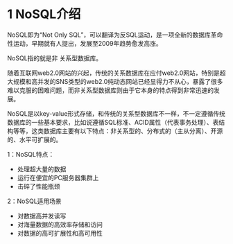 # 1 NoSQL介绍

NoSQL即为“Not Only SQL”，可以翻译为反SQL运动，是一项全新的数据库革命性运动，早期就有人提出，发展至2009年趋势愈发高涨。  

NoSQL指的就是非 关系型数据库。  

随着互联网web2.0网站的兴起，传统的关系数据库在应付web2.0网站，特别是超大规模和高并发的SNS类型的web2.0纯动态网站已经显得力不从心，暴露了很多难以克服的困难问题，而非关系型数据库则由于它本身的特点得到非常迅速的发展。  

NoSQL是以key-value形式存储，和传统的关系型数据库不一样，不一定遵循传统数据库的一些基本要求，比如说遵循SQL标准、ACID属性（代表事务处理）、表结构等等，这类数据库主要有以下特点：非关系型的、分布式的（主从分离）、开源的、水平可扩展的。  

1：NoSQL特点：  

* 处理超大量的数据
* 运行在便宜的PC服务器集群上
* 击碎了性能瓶颈  

2：NoSQL适用场景  

* 对数据高并发读写
* 对海量数据的高效率存储和访问
* 对数据的高可扩展性和高可用性
